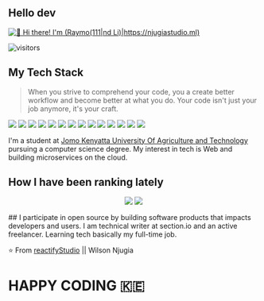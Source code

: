 ## Hello dev
[<img src="https://raw.githubusercontent.com/Raymo111/Raymo111/master/intro.gif" alt="👋 Hi there! I'm (Raymo(111|nd Li)|https://njugiastudio.ml)" title="👋 Hi there! I'm (Wilson Njugia|reactifyStudio)|https://njugiastudio.ml)"/>](https://njugiastudio.ml/)

![visitors](https://visitor-badge-reloaded.herokuapp.com/badge?page_id=reactifyStudio&color=00cf00)
## My Tech Stack 
>When you strive to comprehend your code, you a create better workflow 
>and become better at what you do. Your code isn't just your job anymore,
>it's your craft.

<img src="https://img.shields.io/badge/node.js%20-%2343853D.svg?&style=for-the-badge&logo=node.js&logoColor=white"/> <img src="https://img.shields.io/badge/javascript%20-%23323330.svg?&style=for-the-badge&logo=javascript&logoColor=%23F7DF1E"/> <img src="https://img.shields.io/badge/typescript%20-%23007ACC.svg?&style=for-the-badge&logo=typescript&logoColor=white"/> <img src="https://img.shields.io/badge/python%20-%2314354C.svg?&style=for-the-badge&logo=python&logoColor=white"/> <img src="https://img.shields.io/badge/express.js%20-%23404d59.svg?&style=for-the-badge"/> <img src="https://img.shields.io/badge/react%20-%2320232a.svg?&style=for-the-badge&logo=react&logoColor=%2361DAFB"/> <img src="https://img.shields.io/badge/redux%20-%23593d88.svg?&style=for-the-badge&logo=redux&logoColor=white"/> <img src="https://img.shields.io/badge/django%20-%23092E20.svg?&style=for-the-badge&logo=django&logoColor=white"/> <img src="https://img.shields.io/badge/NuxtJS%20-black.svg?&style=for-the-badge&logo=NuxtJS&logoColor=white"/> <img src="https://img.shields.io/badge/webpack%20-%238DD6F9.svg?&style=for-the-badge&logo=webpack&logoColor=black" /> <img src="https://img.shields.io/badge/nestjs%20-%23E0234E.svg?&style=for-the-badge&logo=nestjs&logoColor=white" /> <img src="https://img.shields.io/badge/firebase%20-%23039BE5.svg?&style=for-the-badge&logo=firebase"/> <img src ="https://img.shields.io/badge/postgres-%23316192.svg?&style=for-the-badge&logo=postgresql&logoColor=white"/> <img src ="https://img.shields.io/badge/MongoDB-%234ea94b.svg?&style=for-the-badge&logo=mongodb&logoColor=white"/>

I'm a student at [Jomo Kenyatta University Of Agriculture and Technology](https://www.jkuat.ac.ke) pursuing a computer science degree. My interest in tech is Web and building microservices on the cloud. 

## How I have been ranking lately
<p align="center">
  <img src="https://github-readme-stats.vercel.app/api?username=reactifyStudio&show_icons=true&theme=tokyonight" />
  <img src="https://github-readme-stats.vercel.app/api/top-langs/?username=reactifyStudio&hide=HTML&count_private=true&theme=tokyonight">
</p>
##  I participate in open source by building software products that impacts developers and users.
I am technical writer at section.io and an active freelancer. Learning tech basically my full-time job. 
<br>

<!--
<p align="center">
  <a href="https://github.com/reactifyStudio?tab=followers">
    <img src="https://img.shields.io/github/followers/reactifyStudio?label=Followers&logo=GitHub&style=for-the-badge" alt="GitHub badge" />
  </a>
  <a href="http://twitter.com/NjugiaN">
    <img src="https://img.shields.io/twitter/follow/NjugiaN?label=Twitter&logo=twitter&style=for-the-badge" />
  </a>
</p>
-->

⭐ From [reactifyStudio](https://github.com/reactifyStudio) || Wilson Njugia
# HAPPY CODING :kenya:
